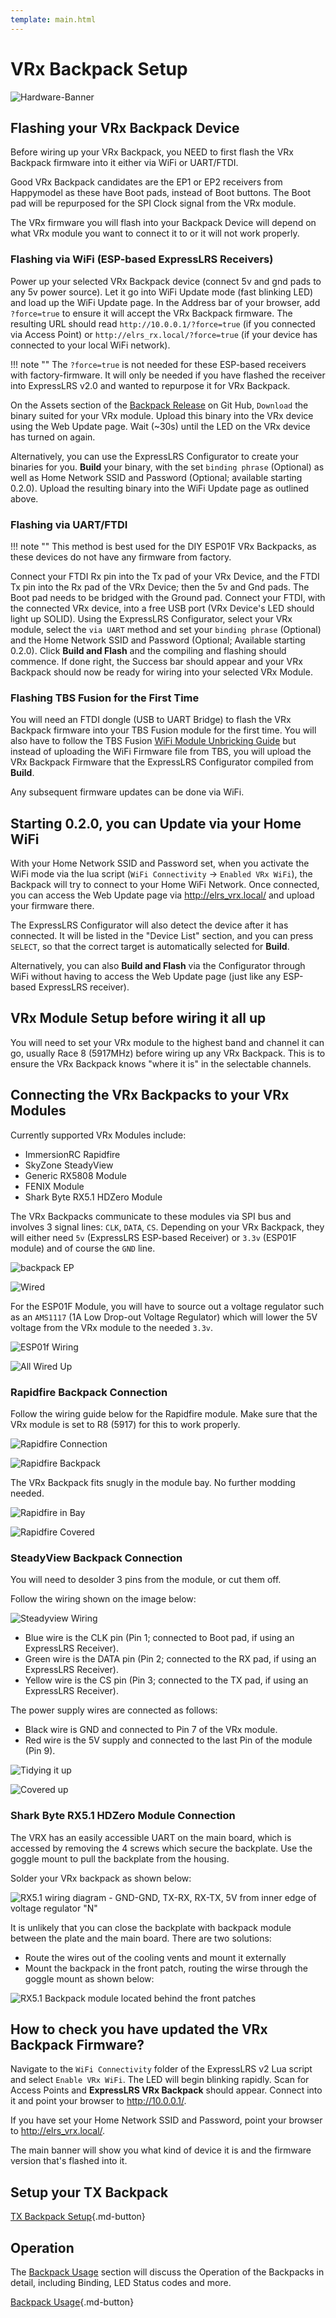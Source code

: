 ```yaml
---
template: main.html
---
```

# VRx Backpack Setup
![Hardware-Banner](https://raw.githubusercontent.com/ExpressLRS/ExpressLRS-Hardware/master/img/hardware.png)

## Flashing your VRx Backpack Device

Before wiring up your VRx Backpack, you NEED to first flash the VRx Backpack firmware into it either via WiFi or UART/FTDI.

Good VRx Backpack candidates are the EP1 or EP2 receivers from Happymodel as these have Boot pads, instead of Boot buttons. The Boot pad will be repurposed for the SPI Clock signal from the VRx module.

The VRx firmware you will flash into your Backpack Device will depend on what VRx module you want to connect it to or it will not work properly.

### Flashing via WiFi (ESP-based ExpressLRS Receivers)

Power up your selected VRx Backpack device (connect 5v and gnd pads to any 5v power source). Let it go into WiFi Update mode (fast blinking LED) and load up the WiFi Update page. In the Address bar of your browser, add `?force=true` to ensure it will accept the VRx Backpack firmware. The resulting URL should read `http://10.0.0.1/?force=true` (if you connected via Access Point) or `http://elrs_rx.local/?force=true` (if your device has connected to your local WiFi network).

!!! note ""
    The `?force=true` is not needed for these ESP-based receivers with factory-firmware. It will only be needed if you have flashed the receiver into ExpressLRS v2.0 and wanted to repurpose it for VRx Backpack.

On the Assets section of the [Backpack Release](https://github.com/ExpressLRS/Backpack/releases) on Git Hub, `Download` the binary suited for your VRx module. Upload this binary into the VRx device using the Web Update page. Wait (~30s) until the LED on the VRx device has turned on again.

Alternatively, you can use the ExpressLRS Configurator to create your binaries for you. **Build** your binary, with the set `binding phrase` (Optional) as well as Home Network SSID and Password (Optional; available starting 0.2.0). Upload the resulting binary into the WiFi Update page as outlined above.

### Flashing via UART/FTDI

!!! note ""
    This method is best used for the DIY ESP01F VRx Backpacks, as these devices do not have any firmware from factory. 

Connect your FTDI Rx pin into the Tx pad of your VRx Device, and the FTDI Tx pin into the Rx pad of the VRx Device; then the 5v and Gnd pads. The Boot pad needs to be bridged with the Ground pad. Connect your FTDI, with the connected VRx device, into a free USB port (VRx Device's LED should light up SOLID). Using the ExpressLRS Configurator, select your VRx module, select the `via UART` method and set your `binding phrase` (Optional) and the Home Network SSID and Password (Optional; Available starting 0.2.0). Click **Build and Flash** and the compiling and flashing should commence. If done right, the Success bar should appear and your VRx Backpack should now be ready for wiring into your selected VRx Module.

### Flashing TBS Fusion for the First Time

You will need an FTDI dongle (USB to UART Bridge) to flash the VRx Backpack firmware into your TBS Fusion module for the first time. You will also have to follow the TBS Fusion [WiFi Module Unbricking Guide](https://team-blacksheep.freshdesk.com/support/solutions/articles/4000153255-tbs-cloud-unbrick-the-wifi-module?fbclid=IwAR0LlQEbzJ0kd7iG-W6yli3Ng90PlYGFLlkun7lFB5pcNIfGGNFvYFUuY5Q) but instead of uploading the WiFi Firmware file from TBS, you will upload the VRx Backpack Firmware that the ExpressLRS Configurator compiled from **Build**.

Any subsequent firmware updates can be done via WiFi.

## Starting 0.2.0, you can Update via your Home WiFi

With your Home Network SSID and Password set, when you activate the WiFi mode via the lua script (`WiFi Connectivity` -> `Enabled VRx WiFi`), the Backpack will try to connect to your Home WiFi Network. Once connected, you can access the Web Update page via http://elrs_vrx.local/ and upload your firmware there.

The ExpressLRS Configurator will also detect the device after it has connected. It will be listed in the "Device List" section, and you can press `SELECT`, so that the correct target is automatically selected for **Build**.

Alternatively, you can also **Build and Flash** via the Configurator through WiFi without having to access the Web Update page (just like any ESP-based ExpressLRS receiver).

## VRx Module Setup before wiring it all up

You will need to set your VRx module to the highest band and channel it can go, usually Race 8 (5917MHz) before wiring up any VRx Backpack. This is to ensure the VRx Backpack knows "where it is" in the selectable channels.

## Connecting the VRx Backpacks to your VRx Modules

Currently supported VRx Modules include:

* ImmersionRC Rapidfire  
* SkyZone SteadyView
* Generic RX5808 Module
* FENIX Module
* Shark Byte RX5.1 HDZero Module

The VRx Backpacks communicate to these modules via SPI bus and involves 3 signal lines: `CLK`, `DATA`, `CS`. Depending on your VRx Backpack, they will either need `5v` (ExpressLRS ESP-based Receiver) or `3.3v` (ESP01F module) and of course the `GND` line.

![backpack EP](../../assets/images/backpackEP.png)

![Wired](https://github.com/ExpressLRS/Backpack/raw/master/img/ep1-install-rapidfire/EP1-wired-boot0.JPG)

For the ESP01F Module, you will have to source out a voltage regulator such as an `AMS1117` (1A Low Drop-out Voltage Regulator) which will lower the 5V voltage from the VRx module to the needed `3.3v`.

![ESP01f Wiring](https://github.com/ExpressLRS/Backpack/raw/master/img/esp-wiring-diagram.jpg)

![All Wired Up](https://github.com/ExpressLRS/Backpack/raw/master/img/heat-shrink.jpg)

### Rapidfire Backpack Connection

Follow the wiring guide below for the Rapidfire module. Make sure that the VRx module is set to R8 (5917) for this to work properly.

![Rapidfire Connection](https://github.com/ExpressLRS/Backpack/raw/master/img/rf-wiring0diagram.jpg)

![Rapidfire Backpack](https://github.com/ExpressLRS/Backpack/raw/master/img/esp-on-rf.jpg)

The VRx Backpack fits snugly in the module bay. No further modding needed.

![Rapidfire in Bay](https://github.com/ExpressLRS/Backpack/raw/master/img/installed.jpg)

![Rapidfire Covered](https://github.com/ExpressLRS/Backpack/raw/master/img/front-cover.jpg)

### SteadyView Backpack Connection

You will need to desolder 3 pins from the module, or cut them off. 

Follow the wiring shown on the image below:

![Steadyview Wiring](https://github.com/ExpressLRS/Backpack/wiki/SkyZone-Wiring.jpg)

* Blue wire is the CLK pin (Pin 1; connected to Boot pad, if using an ExpressLRS Receiver).
* Green wire is the DATA pin (Pin 2; connected to the RX pad, if using an ExpressLRS Receiver).
* Yellow wire is the CS pin (Pin 3; connected to the TX pad, if using an ExpressLRS Receiver).

The power supply wires are connected as follows:
* Black wire is GND and connected to Pin 7 of the VRx module.
* Red wire is the 5V supply and connected to the last Pin of the module (Pin 9).

![Tidying it up](https://github.com/ExpressLRS/Backpack/wiki/SkyZone-Assembled.jpg)

![Covered up](https://github.com/ExpressLRS/Backpack/wiki/SkyZone-Lid-On.jpg)

### Shark Byte RX5.1 HDZero Module Connection

The VRX has an easily accessible UART on the main board, which is accessed by removing the 4 screws which secure the backplate.
Use the goggle mount to pull the backplate from the housing.

Solder your VRx backpack as shown below:

![RX5.1 wiring diagram - GND-GND, TX-RX, RX-TX, 5V from inner edge of voltage regulator "N"](../../assets/images/RX5.1-Backpack-wiring.jpg)

It is unlikely that you can close the backplate with backpack module between the plate and the main board. There are two solutions:
* Route the wires out of the cooling vents and mount it externally
* Mount the backpack in the front patch, routing the wirse through the goggle mount as shown below:

![RX5.1 Backpack module located behind the front patches](../../assets/images/RX5.1-Backpack-patch-mounting.jpg)

## How to check you have updated the VRx Backpack Firmware?

Navigate to the `WiFi Connectivity` folder of the ExpressLRS v2 Lua script and select `Enable VRx WiFi`.
The LED will begin blinking rapidly.
Scan for Access Points and **ExpressLRS VRx Backpack** should appear. Connect into it and point your browser to http://10.0.0.1/.

If you have set your Home Network SSID and Password, point your browser to http://elrs_vrx.local/.

The main banner will show you what kind of device it is and the firmware version that's flashed into it.

## Setup your TX Backpack

[TX Backpack Setup](backpack-tx-setup.md){.md-button} 

## Operation

The [Backpack Usage](esp-backpack.md#backpack-usage) section will discuss the Operation of the Backpacks in detail, including Binding, LED Status codes and more.

[Backpack Usage](esp-backpack.md#backpack-usage){.md-button}
